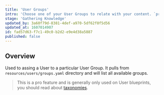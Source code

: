 ```yaml
---
title: 'User Groups'
intro: 'Choose one of your User Groups to relate with your content. `pro only`'
stage: 'Gathering Knowledge'
updated_by: 3a60f79d-8381-4def-a970-5df62f0f5d56
updated_at: 1607014907
id: fad57d63-f7c1-49c0-b2d2-e9e4d38a5887
published: false
---
```

## Overview

Used to assing a User to a particular User Group. It pulls from `resources/users/groups.yaml` directory and will list all available groups.

> This is a pro feature and is generally only used on User blueprints, you should read about [taxonomies](/users#user-groups).